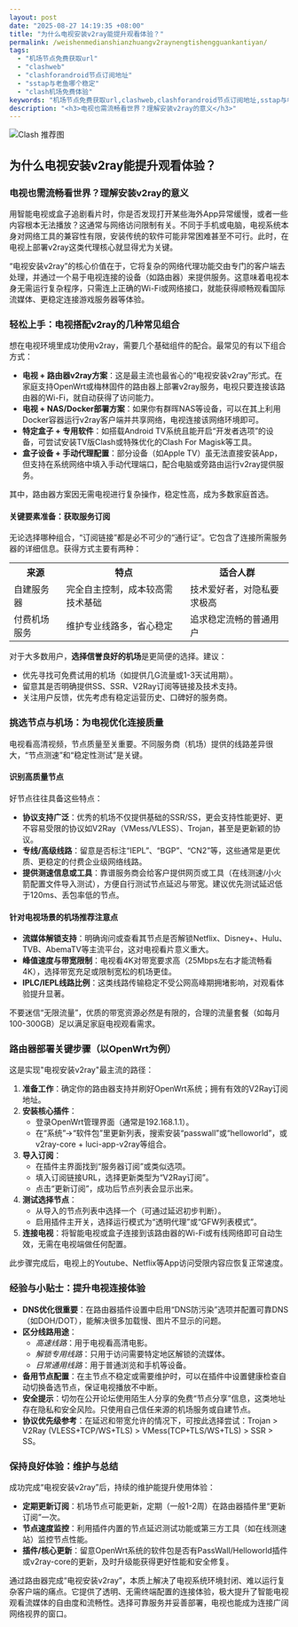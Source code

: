 ```yaml
---
layout: post
date: "2025-08-27 14:19:35 +08:00"
title: "为什么电视安装v2ray能提升观看体验？"
permalink: /weishenmedianshianzhuangv2raynengtishengguankantiyan/
tags:
  - "机场节点免费获取url"
  - "clashweb"
  - "clashforandroid节点订阅地址"
  - "sstap与老鱼哪个稳定"
  - "clash机场免费体验"
keywords: "机场节点免费获取url,clashweb,clashforandroid节点订阅地址,sstap与老鱼哪个稳定,clash机场免费体验"
description: "<h3>电视也需流畅看世界？理解安装v2ray的意义</h3>"
---
```


![Clash 推荐图](https://clashjd.github.io/assets/img/付费小火箭机场推荐.png)

## 为什么电视安装v2ray能提升观看体验？

<h3>电视也需流畅看世界？理解安装v2ray的意义</h3>
<p>用智能电视或盒子追剧看片时，你是否发现打开某些海外App异常缓慢，或者一些内容根本无法播放？这通常与网络访问限制有关。不同于手机或电脑，电视系统本身对网络工具的兼容性有限，安装传统的软件可能非常困难甚至不可行。此时，在电视上部署v2ray这类代理核心就显得尤为关键。</p>
<p>“电视安装v2ray”的核心价值在于，它将复杂的网络代理功能交由专门的客户端去处理，并通过一个易于电视连接的设备（如路由器）来提供服务。这意味着电视本身无需运行复杂程序，只需连上正确的Wi-Fi或网络接口，就能获得顺畅观看国际流媒体、更稳定连接游戏服务器等体验。</p>
<h3>轻松上手：电视搭配v2ray的几种常见组合</h3>
<p>想在电视环境里成功使用v2ray，需要几个基础组件的配合。最常见的有以下组合方式：</p>
<ul>
<li><strong>电视 + 路由器v2ray方案</strong>：这是最主流也最省心的“电视安装v2ray”形式。在家庭支持OpenWrt或梅林固件的路由器上部署v2ray服务，电视只要连接该路由器的Wi-Fi，就自动获得了访问能力。</li>
<li><strong>电视 + NAS/Docker部署方案</strong>：如果你有群晖NAS等设备，可以在其上利用Docker容器运行v2ray客户端并共享网络，电视连接该网络环境即可。</li>
<li><strong>特定盒子 + 专用软件</strong>：如搭载Android TV系统且能开启“开发者选项”的设备，可尝试安装TV版Clash或特殊优化的Clash For Magisk等工具。</li>
<li><strong>盒子设备 + 手动代理配置</strong>：部分设备（如Apple TV）虽无法直接安装App，但支持在系统网络中填入手动代理端口，配合电脑或旁路由运行v2ray提供服务。</li>
</ul>
<p>其中，路由器方案因无需电视进行复杂操作，稳定性高，成为多数家庭首选。</p>
<h4>关键要素准备：获取服务订阅</h4>
<p>无论选择哪种组合，“订阅链接”都是必不可少的“通行证”。它包含了连接所需服务器的详细信息。获得方式主要有两种：</p>
<table>
<tr><th>来源</th><th>特点</th><th>适合人群</th></tr>
<tr><td>自建服务器</td><td>完全自主控制，成本较高需技术基础</td><td>技术爱好者，对隐私要求极高</td></tr>
<tr><td>付费机场服务</td><td>维护专业线路多，省心稳定</td><td>追求稳定流畅的普通用户</td></tr>
</table>
<p>对于大多数用户，<strong>选择信誉良好的机场</strong>是更简便的选择。建议：</p>
<ul>
<li>优先寻找可免费试用的机场（如提供几G流量或1-3天试用期）。</li>
<li>留意其是否明确提供SS、SSR、V2Ray订阅等链接及技术支持。</li>
<li>关注用户反馈，优先考虑有稳定运营历史、口碑好的服务商。</li>
</ul>
<h3>挑选节点与机场：为电视优化连接质量</h3>
<p>电视看高清视频，节点质量至关重要。不同服务商（机场）提供的线路差异很大，“节点测速”和“稳定性测试”是关键。</p>
<h4>识别高质量节点</h4>
<p>好节点往往具备这些特点：<p>
<ul>
<li><strong>协议支持广泛</strong>：优秀的机场不仅提供基础的SSR/SS，更会支持性能更好、更不容易受限的协议如V2Ray（VMess/VLESS）、Trojan，甚至是更新颖的协议。</li>
<li><strong>专线/高级线路</strong>：留意是否标注“IEPL”、“BGP”、“CN2”等，这些通常是更优质、更稳定的付费企业级网络线路。</li>
<li><strong>提供测速信息或工具</strong>：靠谱服务商会给客户提供网页或工具（在线测速/小火箭配置文件导入测试），方便自行测试节点延迟与带宽。建议优先测试延迟低于120ms、丢包率低的节点。</li>
</ul>
<h4>针对电视场景的机场推荐注意点</h4>
<ul>
<li><strong>流媒体解锁支持</strong>：明确询问或查看其节点是否解锁Netflix、Disney+、Hulu、TVB、AbemaTV等主流平台，这对电视看片意义重大。</li>
<li><strong>峰值速度与带宽限制</strong>：电视看4K对带宽要求高（25Mbps左右才能流畅看4K），选择带宽充足或限制宽松的机场更佳。</li>
<li><strong>IPLC/IEPL线路比例</strong>：这类线路传输稳定不受公网高峰期拥堵影响，对观看体验提升显著。</li>
</ul>
<p>不要迷信“无限流量”，优质的带宽资源必然是有限的，合理的流量套餐（如每月100-300GB）足以满足家庭电视观看需求。</p>
<h3>路由器部署关键步骤（以OpenWrt为例）</h3>
<p>这是实现"电视安装v2ray"最主流的路径：</p>
<ol>
<li><strong>准备工作</strong>：确定你的路由器支持并刷好OpenWrt系统；拥有有效的V2Ray订阅地址。</li>
<li><strong>安装核心插件</strong>：
<ul>
<li>登录OpenWrt管理界面（通常是192.168.1.1）。</li>
<li>在“系统”->“软件包”里更新列表，搜索安装“passwall”或“helloworld”，或v2ray-core + luci-app-v2ray等组合。</li>
</ul>
</li>
<li><strong>导入订阅</strong>：
<ul>
<li>在插件主界面找到“服务器订阅”或类似选项。</li>
<li>填入订阅链接URL，选择更新类型为“V2Ray订阅”。</li>
<li>点击“更新订阅”，成功后节点列表会显示出来。</li>
</ul>
</li>
<li><strong>测试选择节点</strong>：
<ul>
<li>从导入的节点列表中选择一个（可通过延迟初步判断）。</li>
<li>启用插件主开关，选择运行模式为“透明代理”或“GFW列表模式”。</li>
</ul>
</li>
<li><strong>连接电视</strong>：将智能电视或盒子连接到该路由器的Wi-Fi或有线网络即可自动生效，无需在电视端做任何配置。</li>
</ol>
<p>此步骤完成后，电视上的Youtube、Netflix等App访问受限内容应恢复正常速度。</p>
<h3>经验与小贴士：提升电视连接体验</h3>
<ul>
<li><strong>DNS优化很重要</strong>：在路由器插件设置中启用“DNS防污染”选项并配置可靠DNS（如DOH/DOT），能解决很多加载慢、图片不显示的问题。</li>
<li><strong>区分线路用途</strong>：
<ul>
<li><em>高速线路</em>：用于电视看高清电影。</li>
<li><em>解锁专用线路</em>：只用于访问需要特定地区解锁的流媒体。</li>
<li><em>日常通用线路</em>：用于普通浏览和手机等设备。</li>
</ul>
</li>
<li><strong>备用节点配置</strong>：在主节点不稳定或需要维护时，可以在插件中设置健康检查自动切换备选节点，保证电视播放不中断。</li>
<li><strong>安全提示</strong>：切勿在公开论坛使用陌生人分享的免费“节点分享”信息，这类地址存在隐私和安全风险。只使用自己信任来源的机场服务或自建节点。</li>
<li><strong>协议优先级参考</strong>：在延迟和带宽允许的情况下，可按此选择尝试：Trojan > V2Ray (VLESS+TCP/WS+TLS) > VMess(TCP+TLS/WS+TLS) > SSR > SS。</li>
</ul>
<h3>保持良好体验：维护与总结</h3>
<p>成功完成“电视安装v2ray”后，持续的维护能提升使用体验：</p>
<ul>
<li><strong>定期更新订阅</strong>：机场节点可能更新，定期（一般1-2周）在路由器插件里“更新订阅”一次。</li>
<li><strong>节点速度监控</strong>：利用插件内置的节点延迟测试功能或第三方工具（如在线测速站）监控节点性能。</li>
<li><strong>插件/核心更新</strong>：留意OpenWrt系统的软件包是否有PassWall/Helloworld插件或v2ray-core的更新，及时升级能获得更好性能和安全修复。</li>
</ul>
<p>通过路由器完成“电视安装v2ray”，本质上解决了电视系统环境封闭、难以运行复杂客户端的痛点。它提供了透明、无需终端配置的连接体验，极大提升了智能电视观看流媒体的自由度和流畅性。选择可靠服务并妥善部署，电视也能成为连接广阔网络视界的窗口。</p>